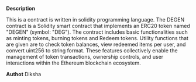 **Description**

This is a contract is written in solidity programming language. The DEGEN contract is a Solidity smart contract that implements an ERC20 token named "DEGEN" (symbol: "DEG").
The contract includes basic functionalities such as minting tokens, burning tokens and Redeem tokens.
Utility functions that are given are to check token balances, view redeemed items per user, and convert uint256 to string format.
These features collectively enable the management of token transactions, ownership controls, and user interactions within the Ethereum blockchain ecosystem.

**Authot**
Diksha
